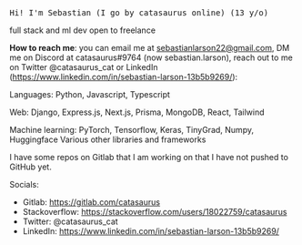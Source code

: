 <p>
<samp>
Hi! I'm Sebastian (I go by catasaurus online) (13 y/o)

full stack and ml dev open to freelance

**How to reach me**: you can email me at sebastianlarson22@gmail.com, DM me on Discord at catasaurus#9764 (now sebastian.larson), reach out to me on Twitter @catasaurus_cat or LinkedIn (https://www.linkedin.com/in/sebastian-larson-13b5b9269/): 

Languages: Python, Javascript, Typescript

Web: Django, Express.js, Next.js, Prisma, MongoDB, React, Tailwind

Machine learning: PyTorch, Tensorflow, Keras, TinyGrad, Numpy, Huggingface
Various other libraries and frameworks

I have some repos on Gitlab that I am working on that I have not pushed to GitHub yet.

Socials:
- Gitlab: https://gitlab.com/catasaurus
- Stackoverflow: https://stackoverflow.com/users/18022759/catasaurus
- Twitter: @catasaurus_cat
- LinkedIn: https://www.linkedin.com/in/sebastian-larson-13b5b9269/
</samp>
</p>
